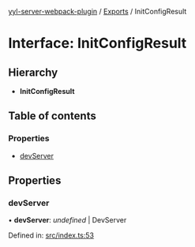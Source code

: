 [yyl-server-webpack-plugin](../README.md) / [Exports](../modules.md) / InitConfigResult

# Interface: InitConfigResult

## Hierarchy

* **InitConfigResult**

## Table of contents

### Properties

- [devServer](initconfigresult.md#devserver)

## Properties

### devServer

• **devServer**: *undefined* \| DevServer

Defined in: [src/index.ts:53](https://github.com/jackness1208/yyl-server-webpack-plugin/blob/513275c/src/index.ts#L53)
